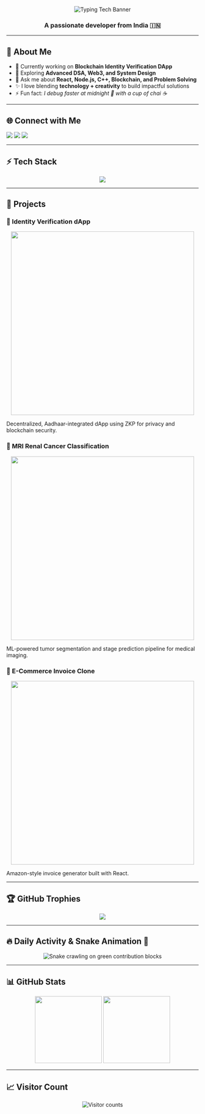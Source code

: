 <!-- Typing tech banner: always visible, always crisp -->
<p align="center">
  <img src="https://readme-typing-svg.herokuapp.com?font=Fira+Code&weight=900&size=48&pause=1000&width=700&color=48B4E7&center=true&vCenter=true&lines=Hi,+I+am+Gourav" alt="Typing Tech Banner"/>
</p>

<h3 align="center">A passionate developer from India 🇮🇳</h3>

---

## 🌟 About Me
- 🔭 Currently working on **Blockchain Identity Verification DApp**
- 🌱 Exploring **Advanced DSA, Web3, and System Design**
- 💬 Ask me about **React, Node.js, C++, Blockchain, and Problem Solving**
- ✨ I love blending **technology + creativity** to build impactful solutions
- ⚡ Fun fact: _I debug faster at midnight 🌙 with a cup of chai ☕_

---

## 🌐 Connect with Me
<p align="left">
  <a href="mailto:bt23btech11008@iith.ac.in"><img src="https://img.shields.io/badge/Email-D14836?style=for-the-badge&logo=gmail&logoColor=white" /></a>
  <a href="https://linkedin.com/in/gourav-kumar-bathwal-16057430a/" target="_blank"><img src="https://img.shields.io/badge/LinkedIn-0077B5?style=for-the-badge&logo=linkedin&logoColor=white" /></a>
  <a href="https://www.instagram.com/gouravbathwal/" target="_blank"><img src="https://img.shields.io/badge/Instagram-E4405F?style=for-the-badge&logo=instagram&logoColor=white" /></a>
</p>

---

## ⚡ Tech Stack
<p align="center">
  <img src="https://skillicons.dev/icons?i=cpp,js,ts,react,nodejs,express,mongodb,solidity,html,css,git,github,vscode,figma&perline=7"/>
</p>

---

## 🚀 Projects

### 🔹 Identity Verification dApp
<p align="center">
  <img src="https://i.ibb.co/Gd4vS6T/identity-dapp.png" width="480"/>
</p>
Decentralized, Aadhaar-integrated dApp using ZKP for privacy and blockchain security.

### 🔹 MRI Renal Cancer Classification
<p align="center">
  <img src="https://i.ibb.co/7jKfQmP/mri-project.png" width="480"/>
</p>
ML-powered tumor segmentation and stage prediction pipeline for medical imaging.

### 🔹 E-Commerce Invoice Clone
<p align="center">
  <img src="https://i.ibb.co/6mw4g6D/amazon-invoice.png" width="480"/>
</p>
Amazon-style invoice generator built with React.

---

## 🏆 GitHub Trophies
<p align="center">
  <img src="https://github-profile-trophy.vercel.app/?username=Mr-Bathwal&theme=onedark&column=6&margin-w=10&margin-h=10"/>
</p>

---

## 🔥 Daily Activity & Snake Animation 🐍
<p align="center">
  <img src="https://raw.githubusercontent.com/Mr-Bathwal/Mr-Bathwal/output/github-contribution-grid-snake.svg" alt="Snake crawling on green contribution blocks"/>
</p>

---

## 📊 GitHub Stats
<p align="center">
  <img src="https://github-readme-stats.vercel.app/api?username=Mr-Bathwal&show_icons=true&theme=radical" height="175"/>
  <img src="https://github-readme-streak-stats.herokuapp.com/?user=Mr-Bathwal&theme=radical" height="175"/>
</p>

---

## 📈 Visitor Count
<p align="center">
  <img src="https://visitor-badge.laobi.icu/badge?page_id=Mr-Bathwal" alt="Visitor counts"/>
</p>
